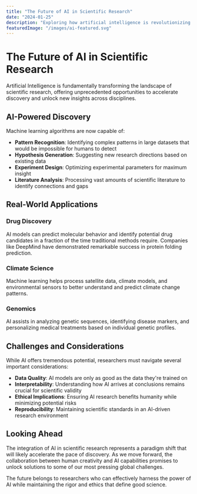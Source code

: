 ```yaml
---
title: "The Future of AI in Scientific Research"
date: "2024-01-25"
description: "Exploring how artificial intelligence is revolutionizing scientific discovery and research methodologies across various disciplines."
featuredImage: "/images/ai-featured.svg"
---
```


# The Future of AI in Scientific Research

Artificial Intelligence is fundamentally transforming the landscape of scientific research, offering unprecedented opportunities to accelerate discovery and unlock new insights across disciplines.

## AI-Powered Discovery

Machine learning algorithms are now capable of:

- **Pattern Recognition**: Identifying complex patterns in large datasets that would be impossible for humans to detect
- **Hypothesis Generation**: Suggesting new research directions based on existing data
- **Experiment Design**: Optimizing experimental parameters for maximum insight
- **Literature Analysis**: Processing vast amounts of scientific literature to identify connections and gaps

## Real-World Applications

### Drug Discovery
AI models can predict molecular behavior and identify potential drug candidates in a fraction of the time traditional methods require. Companies like DeepMind have demonstrated remarkable success in protein folding prediction.

### Climate Science
Machine learning helps process satellite data, climate models, and environmental sensors to better understand and predict climate change patterns.

### Genomics
AI assists in analyzing genetic sequences, identifying disease markers, and personalizing medical treatments based on individual genetic profiles.

## Challenges and Considerations

While AI offers tremendous potential, researchers must navigate several important considerations:

- **Data Quality**: AI models are only as good as the data they're trained on
- **Interpretability**: Understanding how AI arrives at conclusions remains crucial for scientific validity
- **Ethical Implications**: Ensuring AI research benefits humanity while minimizing potential risks
- **Reproducibility**: Maintaining scientific standards in an AI-driven research environment

## Looking Ahead

The integration of AI in scientific research represents a paradigm shift that will likely accelerate the pace of discovery. As we move forward, the collaboration between human creativity and AI capabilities promises to unlock solutions to some of our most pressing global challenges.

The future belongs to researchers who can effectively harness the power of AI while maintaining the rigor and ethics that define good science.
